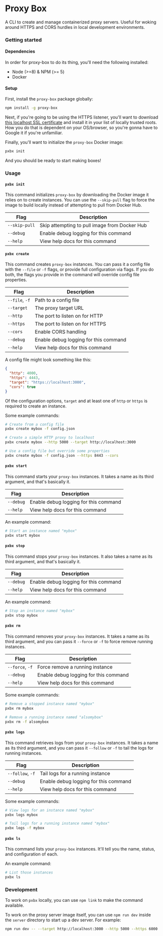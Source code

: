 # Proxy Box

A CLI to create and manage containerized proxy servers. Useful for woking around HTTPS and CORS hurdles in local development environments.

### Getting started

#### Dependencies

In order for proxy-box to do its thing, you'll need the following installed:

* Node (>=8) & NPM (>= 5)
* Docker

#### Setup

First, install the `proxy-box` package globally:
```bash
npm install -g proxy-box
```

Next, if you're going to be using the HTTPS listener, you'll want to download [this localhost SSL certificate](server/ssl/localhost.crt) and install it in your list of locally trusted roots. How you do that is dependent on your OS/browser, so you're gonna have to Google it if you're unfamiliar.

Finally, you'll want to initialize the `proxy-box` Docker image:
```bash
pxbx init
```

And you should be ready to start making boxes!

### Usage

#### `pxbx init`

This command initializes `proxy-box` by downloading the Docker image it relies on to create instances. You can use the `--skip-pull` flag to force the image to build locally instead of attempting to pull from Docker Hub.

| Flag          | Description                                   |
|---------------|-----------------------------------------------|
| `--skip-pull` | Skip attempting to pull image from Docker Hub |
| `--debug`     | Enable debug logging for this command         |
| `--help`      | View help docs for this command               |

#### `pxbx create`

This command creates `proxy-box` instances. You can pass it a config file with the `--file` or `-f` flags, or provide full configuration via flags. If you do both, the flags you provide in the command will override config file properties.

| Flag           | Description                           |
|----------------|---------------------------------------|
| `--file`, `-f` | Path to a config file                 |
| `--target`     | The proxy target URL                  |
| `--http`       | The port to listen on for HTTP        |
| `--https`      | The port to listen on for HTTPS       |
| `--cors`       | Enable CORS handling                  |
| `--debug`      | Enable debug logging for this command |
| `--help`       | View help docs for this command       |

A config file might look something like this:
```json
{
  "http": 4000,
  "https": 4443,
  "target": "https://localhost:3000",
  "cors": true
}
```

Of the configuration options, `target` and at least one of `http` or `https` is required to create an instance.

Some example commands:
```bash
# Create from a config file
pxbx create mybox -f config.json

# Create a simple HTTP proxy to localhost
pxbx create mybox --http 5000 --target http://localhost:3000

# Use a config file but override some properties
pxbx create mybox -f config.json --https 8443 --cors
```

#### `pxbx start`

This command starts your `proxy-box` instances. It takes a name as its third argument, and that's basically it.

| Flag      | Description                           |
|-----------|---------------------------------------|
| `--debug` | Enable debug logging for this command |
| `--help`  | View help docs for this command       |

An example command:
```bash
# Start an instance named "mybox"
pxbx start mybox
```

#### `pxbx stop`

This command stops your `proxy-box` instances. It also takes a name as its third argument, and that's basically it.

| Flag      | Description                           |
|-----------|---------------------------------------|
| `--debug` | Enable debug logging for this command |
| `--help`  | View help docs for this command       |

An example command:
```bash
# Stop an instance named "mybox"
pxbx stop mybox
```

#### `pxbx rm`

This command removes your `proxy-box` instances. It takes a name as its third argument, and you can pass it `--force` or `-f` to force remove running instances.

| Flag            | Description                           |
|-----------------|---------------------------------------|
| `--force`, `-f` | Force remove a running instance       |
| `--debug`       | Enable debug logging for this command |
| `--help`        | View help docs for this command       |

Some example commands:
```bash
# Remove a stopped instance named "mybox"
pxbx rm mybox

# Remove a running instance named "alsomybox"
pxbx rm -f alsomybox
```

#### `pxbx logs`

This command retrieves logs from your `proxy-box` instances. It takes a name as its third argument, and you can pass it `--follow` or `-f` to tail the logs for running instances.

| Flag             | Description                           |
|------------------|---------------------------------------|
| `--follow`, `-f` | Tail logs for a running instance      |
| `--debug`        | Enable debug logging for this command |
| `--help`         | View help docs for this command       |

Some example commands:
```bash
# View logs for an instance named "mybox"
pxbx logs mybox

# Tail logs for a running instance named "mybox"
pxbx logs -f mybox
```

#### `pxbx ls`

This command lists your `proxy-box` instances. It'll tell you the name, status, and configuration of each.

An example command:
```bash
# List those instances
pxbx ls
```

### Development

To work on `pxbx` locally, you can use `npm link` to make the command available.

To work on the proxy server image itself, you can use `npm run dev` inside the `server` directory to start up a dev server. For example:
```bash
npm run dev -- --target http://localhost:3000 --http 5000 --https 6000
```
